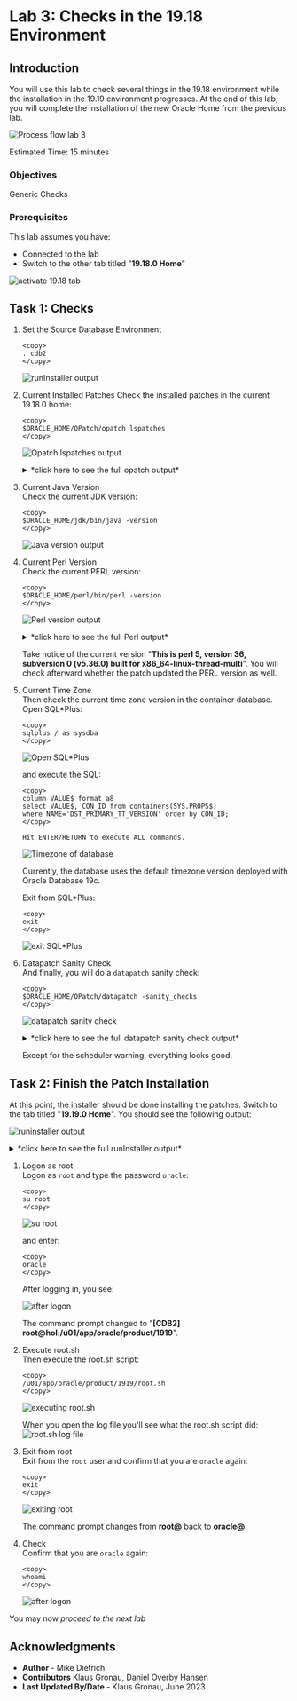 # Lab 3: Checks in the 19.18 Environment

## Introduction 
You will use this lab to check several things in the 19.18 environment while the installation in the 19.19 environment progresses. At the end of this lab, you will complete the installation of the new Oracle Home from the previous lab.

![Process flow lab 3](./images/lab3-process-flow.png " ")


Estimated Time: 15 minutes

### Objectives

Generic Checks

### Prerequisites

This lab assumes you have:

- Connected to the lab
- Switch to the other tab titled "__19.18.0 Home__" 

![activate 19.18 tab ](./images/19-18-home.png " ")

## Task 1: Checks

1. Set the Source Database Environment

    ```
    <copy>
    . cdb2
    </copy>
    ```

    ![runInstaller output ](./images/source-19-18-env.png " ")

2. Current Installed Patches
Check the installed patches in the current 19.18.0 home:
 
    ```
    <copy>
    $ORACLE_HOME/OPatch/opatch lspatches
    </copy>
    ```

    ![Opatch lspatches output ](./images/opatch-lspatches.png " ")

    <details>
    <summary>*click here to see the full opatch output*</summary>

      ``` text
    [CDB2] oracle@hol:/u01/app/oracle/product/19
    $ $ORACLE_HOME/OPatch/opatch lspatches
    35246710;HIGH DIRECT PATH READ AFTER 19.18 DBRU PATCHING
    35213579;MERGE ON DATABASE RU 19.18.0.0.0 OF 35037877 35046819
    35162446;NEED BEHAVIOR CHANGE TO BE SWITCHED OFF
    35160800;GG IE FAILS WITH ORA-14400 AT SYSTEM.LOGMNRC_USER AFTER ORACLE DB UPGRADE TO 19.18DBRU
    35156936;ORA-7445 [KFFBNEW()+351]  AFTER CONVERT TO ASM FLEX DISKGROUP
    34974052;DIRECT NFS CONNECTION RESET MESSAGES
    34879016;ALL SESSIONS HANG DUE TO INST_RCV BUFFER IS NOT GETTING WRITE PERMISSION
    34871935;SBI  QUEUE BUILDUP - SESSIONS SPIKE WITH GC CURRENT REQUEST  (6-DEC-2022)
    34861493;RESYNC CATALOG FAILED IN ZDLRA CATALOG AFTER PROTECTED DATABASE PATCHED TO 19.17
    34810252;SPIN OFF FOR BUG 34808861 [ORA-00600  INTERNAL ERROR CODE, ARGUMENTS  [KFDS_GETSEGREUSEENQ01] TERMINATED ALL DB INSTANCES
    34793099;STRESS FA CDB CREATION FAILS ON 19.17 WITH THE ORA-00704  BOOTSTRAP PROCESS FAILURE WHILE OPENING PDB$SEED
    34783802;PARALLEL QUERY ON PARTITIONED TABLE RETURNS WRONG RESULT
    34557500;CTWR CAUSED MULTIPLE INSTANCES IN HUNG STATE ON THE RAC STANDBY DATABASE
    34340632;AQAH  SMART MONITORING &amp; RESILIENCY IN QUEUE KGL MEMORY USAGE
    33973908;DBWR NOT PICKING UP WRITES FOR SOME TIME
    32727143;TRANSACTION-LEVEL CONTENT ISOLATION FOR TRANSACTION-DURATION GLOBAL TEMPORARY TABLES
    31222103;STRESS RAC ATPD FAN EVENTS ARE NOT GETTING PROCESSED WITH 21C GI AND 19.4 DB
    34972375;DATAPUMP BUNDLE PATCH 19.18.0.0.0
    34786990;OJVM RELEASE UPDATE: 19.18.0.0.230117 (34786990)
    34765931;Database Release Update : 19.18.0.0.230117 (34765931)
    29585399;OCW RELEASE UPDATE 19.3.0.0.0 (29585399)

    OPatch succeeded.
    [CDB2] oracle@hol:/u01/app/oracle/product/19
    $
      ```
    </details>

3. Current Java Version </br>
Check the current JDK version:

    ```
    <copy>
    $ORACLE_HOME/jdk/bin/java -version
    </copy>
    ```

    ![Java version output ](./images/java-version.png " ")


4. Current Perl Version <br>
Check the current PERL version:

    ```
    <copy>
    $ORACLE_HOME/perl/bin/perl -version
    </copy>
    ```

    ![Perl version output ](./images/perl-version.png " ")

    <details>
    <summary>*click here to see the full Perl output*</summary>

      ``` text
    [CDB2] oracle@hol:/u01/app/oracle/product/19
    $ $ORACLE_HOME/perl/bin/perl -version

    This is perl 5, version 36, subversion 0 (v5.36.0) built for x86_64-linux-thread-multi

    Copyright 1987-2022, Larry Wall

    Perl may be copied only under the terms of either the Artistic License or the
    GNU General Public License, which may be found in the Perl 5 source kit.

    Complete documentation for Perl, including FAQ lists, should be found on
    this system using "man perl" or "perldoc perl".  If you have access to the
    Internet, point your browser at https://www.perl.org/, the Perl Home Page.

    [CDB2] oracle@hol:/u01/app/oracle/product/19
    $
      ```
    </details>

    Take notice of the current version "__This is perl 5, version 36, subversion 0 (v5.36.0) built for x86_64-linux-thread-multi__". 
    You will check afterward whether the patch updated the PERL version as well. </br>


5. Current Time Zone </br> 
Then check the current time zone version in the container database. Open SQL*Plus:
    ```
    <copy>
    sqlplus / as sysdba
    </copy>
    ```

    ![Open SQL*Plus](./images/sqlplus-lab3.png " ")

    and execute the SQL:

    ```
    <copy>
    column VALUE$ format a8
    select VALUE$, CON_ID from containers(SYS.PROPS$) 
    where NAME='DST_PRIMARY_TT_VERSION' order by CON_ID;
    </copy>

    Hit ENTER/RETURN to execute ALL commands.
    ```

    ![Timezone of database](./images/dst-cdb.png " ")

    Currently, the database uses the default timezone version deployed with Oracle Database 19c.


    Exit from SQL*Plus:

    ```
    <copy>
    exit
    </copy>
    ```

    ![exit SQL*Plus](./images/exit-sqlplus.png " ")

6. Datapatch Sanity Check <br>
And finally, you will do a `datapatch` sanity check:

    ```
    <copy>
    $ORACLE_HOME/OPatch/datapatch -sanity_checks
    </copy>
    ```

    ![datapatch sanity check](./images/datapatch-sanity-check.png " ")


    <details>
    <summary>*click here to see the full datapatch sanity check output*</summary>

    ``` text
    [CDB2] oracle@hol:/u01/app/oracle/product/19
    $ $ORACLE_HOME/OPatch/datapatch -sanity_checks
    SQL Patching sanity checks version 19.18.0.0.0 on Thu 29 Jun 2023 02:50:33 PM CEST
    Copyright (c) 2021, 2023, Oracle.  All rights reserved.

    Log file for this invocation: /u01/app/oracle/product/19/cfgtoollogs/sqlpatch/sanity_checks_20230629_145033_5663/sanity_checks_20230629_145033_5663.log

    Running checks
    Checks completed. Printing report:

    Check: DB Components status - OK
    Check: PDB Violations - OK
    Check: System invalid objects - OK
    Check: Tablespace Status - OK
    Check: Backup jobs - OK
    Check: Temp Datafile exists - OK
    Check: Datapump running - OK
    Check: Container status - OK
    Check: Encryption wallet - OK
    Check: Dictionary statistics gathering - OK
    Check: Scheduled Jobs - NOT OK (WARNING)
      Message: There are current running or scheduled jobs set to run on the next hour. Scheduled jobs may have an impact when run during patching.
      CDB$ROOT:
        JOB_NAME,NEXT_RUN_DATE,SCHEMA_NAME,STATE
        CLEANUP_ONLINE_IND_BUILD,29-JUN-23 03.31.11.107160 PM +02:00,SYS,SCHEDULED
        CLEANUP_ONLINE_PMO,29-JUN-23 03.31.51.696187 PM +02:00,SYS,SCHEDULED
        CLEANUP_TAB_IOT_PMO,29-JUN-23 03.31.21.515067 PM +02:00,SYS,SCHEDULED
    Check: Optim dictionary upgrade parameter - OK
    Check: Queryable Inventory locks - OK
    Check: Queryable Inventory package - OK
    Check: Queryable Inventory external table - OK
    Check: Imperva processes - OK
    Check: Guardium processes - OK
    Check: Locale - OK

    Refer to MOS Note and debug log
    /u01/app/oracle/product/19/cfgtoollogs/sqlpatch/sanity_checks_20230629_145033_5663/sanity_checks_debug_20230629_145033_5663.log

    SQL Patching sanity checks completed on Thu 29 Jun 2023 02:51:07 PM CEST
    [CDB2] oracle@hol:/u01/app/oracle/product/19
    $
    [CDB2] oracle@hol:/u01/app/oracle/product/19
    $
    ```
    </details>

    Except for the scheduler warning, everything looks good.


## Task 2: Finish the Patch Installation

At this point, the installer should be done installing the patches. Switch to the tab titled "__19.19.0 Home__". You should see the following output:

![runinstaller output](./images/runinstaller-output.png " ")

<details>
 <summary>*click here to see the full runInstaller output*</summary>

  ``` text
[CDB2] oracle@hol:/u01/app/oracle/product/1919
$ ./runInstaller -applyRU /home/oracle/stage/ru/35042068  \
>  -applyOneOffs /home/oracle/stage/ojvm/35050341,/home/oracle/stage/dpbp/35261302,/home/oracle/stage/mrp/35333937/34340632,/home/oracle/stage/mrp/35333937/35012562,/home/oracle/stage/mrp/35333937/35037877,/home/oracle/stage/mrp/35333937/35116995,/home/oracle/stage/mrp/35333937/35225526 \
>    -silent -ignorePrereqFailure -waitforcompletion \
>     oracle.install.option=INSTALL_DB_SWONLY \
>     UNIX_GROUP_NAME=oinstall \
>     INVENTORY_LOCATION=/u01/app/oraInventory \
>     ORACLE_HOME=/u01/app/oracle/product/1919 \
>     ORACLE_BASE=/u01/app/oracle \
>     oracle.install.db.InstallEdition=EE \
>     oracle.install.db.OSDBA_GROUP=dba \
>     oracle.install.db.OSOPER_GROUP=dba \
>     oracle.install.db.OSBACKUPDBA_GROUP=dba \
>     oracle.install.db.OSDGDBA_GROUP=dba \
>     oracle.install.db.OSKMDBA_GROUP=dba \
>     oracle.install.db.OSRACDBA_GROUP=dba \
>     SECURITY_UPDATES_VIA_MYORACLESUPPORT=false \
>     DECLINE_SECURITY_UPDATES=true

Preparing the home to patch...
Applying the patch /home/oracle/stage/ru/35042068...
Successfully applied the patch.
Applying the patch /home/oracle/stage/ojvm/35050341...
Successfully applied the patch.
Applying the patch /home/oracle/stage/dpbp/35261302...
Successfully applied the patch.
Applying the patch /home/oracle/stage/mrp/35333937/34340632...
Successfully applied the patch.
Applying the patch /home/oracle/stage/mrp/35333937/35012562...
Successfully applied the patch.
Applying the patch /home/oracle/stage/mrp/35333937/35037877...
Successfully applied the patch.
Applying the patch /home/oracle/stage/mrp/35333937/35116995...
Successfully applied the patch.
Applying the patch /home/oracle/stage/mrp/35333937/35225526...
Successfully applied the patch.
The log can be found at: /u01/app/oraInventory/logs/InstallActions2023-06-29_12-40-26PM/installerPatchActions_2023-06-29_12-40-26PM.log
Launching Oracle Database Setup Wizard...

The response file for this session can be found at:
 /u01/app/oracle/product/1919/install/response/db_2023-06-29_12-40-26PM.rsp

You can find the log of this install session at:
 /u01/app/oraInventory/logs/InstallActions2023-06-29_12-40-26PM/installActions2023-06-29_12-40-26PM.log

As a root user, execute the following script(s):
	1. /u01/app/oracle/product/1919/root.sh

Execute /u01/app/oracle/product/1919/root.sh on the following nodes:
[hol]


Successfully Setup Software.
[CDB2] oracle@hol:/u01/app/oracle/product/1919
$
  ```
</details>

1. Logon as root </br>
Logon as `root` and type the password `oracle`:

    ```
    <copy>
    su root
    </copy>
    ```

    ![su root](./images/sudo-root.png " ")

    and enter:

    ```
    <copy>
    oracle
    </copy>
    ```

    After logging in, you see:

    ![after logon](./images/root-logon.png " ")

    The command prompt changed to "__[CDB2] root@hol:/u01/app/oracle/product/1919__".

2. Execute root.sh </br>
Then execute the root.sh script:

    ```
    <copy>
    /u01/app/oracle/product/1919/root.sh
    </copy>
    ```

    ![executing root.sh](./images/root-sh.png " ")

    When you open the log file you'll see what the root.sh script did:
    ![root.sh log file](./images/root-sh-log.png " ")


3. Exit from root </br>
Exit from the `root` user and confirm that you are `oracle` again:

    ```
    <copy>
    exit
    </copy>
    ```

    ![exiting root](./images/exit-root.png " ")

    The command prompt changes from __root@__ back to __oracle@__.

4. Check </br> 
Confirm that you are `oracle` again:

    ```
    <copy>
    whoami
    </copy>
    ```

    ![after logon](./images/whoami-oracle.png " ")

You may now *proceed to the next lab*



## Acknowledgments
* **Author** - Mike Dietrich 
* **Contributors** Klaus Gronau, Daniel Overby Hansen  
* **Last Updated By/Date** - Klaus Gronau, June 2023